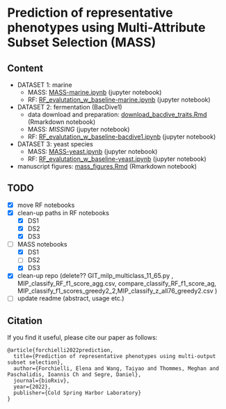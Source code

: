 # Prediction of representative phenotypes using Multi-Attribute Subset Selection (MASS)

## Content
 - DATASET 1: marine
     - MASS: [MASS-marine.ipynb](./Code/MASS-marine.ipynb) (jupyter notebook)
     - RF: [RF_evalutation_w_baseline-marine.ipynb](./Code/RF_evalutation_w_baseline-marine.ipynb) (jupyter notebook)
 - DATASET 2: fermentation (BacDive1)
     - data download and preparation: [download_bacdive_traits.Rmd](./Code/download_bacdive_traits.Rmd) (Rmarkdown notebook)
     - MASS: _MISSING_ (jupyter notebook)
     - RF: [RF_evalutation_w_baseline-bacdive1.ipynb](./Code/RF_evalutation_w_baseline-bacdive1.ipynb) (jupyter notebook)
 - DATASET 3: yeast species
     - MASS: [MASS-yeast.ipynb](./Code/MASS-yeast.ipynb) (jupyter notebook)
     - RF: [RF_evalutation_w_baseline-yeast.ipynb](./Code/RF_evalutation_w_baseline-yeast.ipynb) (jupyter notebook)
 - manuscript figures: [mass_figures.Rmd](./Code/mass_figures.Rmd)  (Rmarkdown notebook)
 
## TODO 
 - [x] move RF notebooks
 - [x] clean-up paths in RF notebooks
     - [x] DS1
     - [x] DS2
     - [x] DS3
 - [ ] MASS notebooks
     - [x] DS1
     - [ ] DS2
     - [x] DS3
  - [x] clean-up repo (delete?? GIT_milp_multiclass_11_65.py , MIP_classify_RF_f1_score_agg.csv, compare_classify_RF_f1_score_ag, MIP_classify_f1_scores_greedy2_2,MIP_classify_z_all76_greedy2.csv )
 - [ ] update readme (abstract, usage etc.)

## Citation
If you find it useful, please cite our paper as follows:

```
@article{forchielli2022prediction,
  title={Prediction of representative phenotypes using multi-output subset selection},
  author={Forchielli, Elena and Wang, Taiyao and Thommes, Meghan and Paschalidis, Ioannis Ch and Segre, Daniel},
  journal={bioRxiv},
  year={2022},
  publisher={Cold Spring Harbor Laboratory}
}
```
